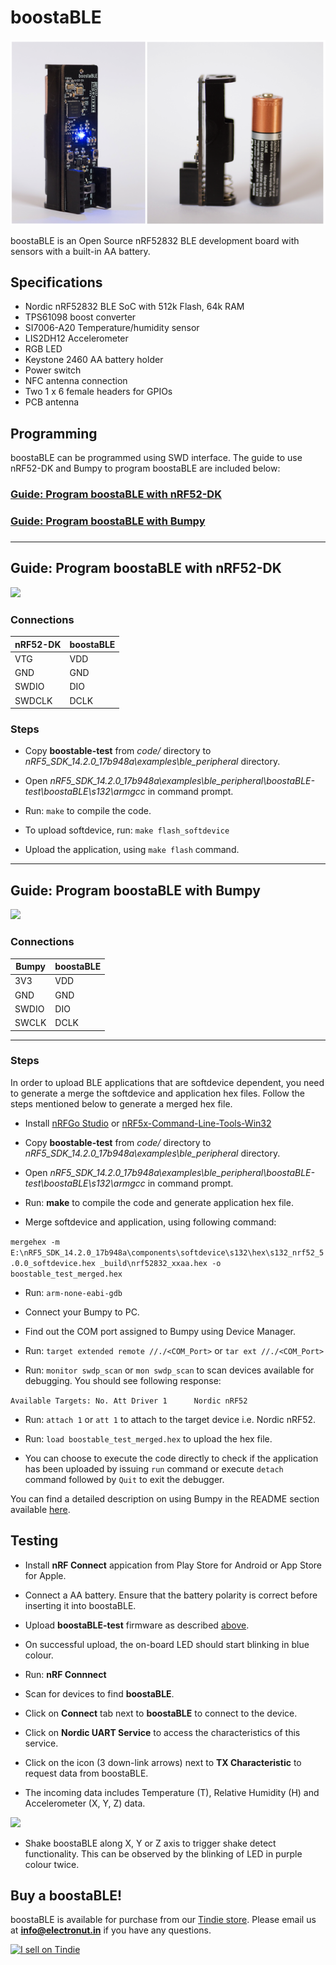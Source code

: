 # boostaBLE

![boostaBLE](boostaBLE.png)

boostaBLE is an Open Source nRF52832 BLE development board with 
sensors with a built-in AA battery.

## Specifications

- Nordic nRF52832 BLE SoC with 512k Flash, 64k RAM
- TPS61098 boost converter
- SI7006-A20 Temperature/humidity sensor
- LIS2DH12 Accelerometer
- RGB LED
- Keystone 2460 AA battery holder
- Power switch
- NFC antenna connection
- Two 1 x 6 female headers for GPIOs
- PCB antenna

## Programming

boostaBLE can be programmed using SWD interface. The guide to use nRF52-DK and Bumpy to program boostaBLE are included below:

<h3><a href="#nRF52-DK">Guide: Program boostaBLE with nRF52-DK</a><h3/>

<h3><a href="#Bumpy">Guide: Program boostaBLE with Bumpy</a><h3/>

<hr />

<h2 name="nRF52-DK"> Guide: Program boostaBLE with nRF52-DK </h2>

![](boostable-DK.png)

### Connections

| nRF52-DK | boostaBLE |
| -------- | --------- |
| VTG | VDD |
| GND | GND |
| SWDIO | DIO |
| SWDCLK | DCLK |


### Steps

* Copy **boostable-test** from *code/* directory to *nRF5_SDK_14.2.0_17b948a\examples\ble_peripheral* directory.

* Open *nRF5_SDK_14.2.0_17b948a\examples\ble_peripheral\boostaBLE-test\boostaBLE\s132\armgcc* in command prompt.

* Run: `make` to compile the code.

* To upload softdevice, run: `make flash_softdevice`

* Upload the application, using `make flash` command.

<hr />

<h2 name="Bumpy"> Guide: Program boostaBLE with Bumpy </h2>

![](boostable-bumpy.png)

### Connections

| Bumpy | boostaBLE |
| ----- | --------- |
| 3V3 | VDD |
| GND | GND |
| SWDIO | DIO |
| SWCLK | DCLK |

<hr />

### Steps

In order to upload BLE applications that are softdevice dependent, you need to generate a merge the softdevice and application hex files. Follow the steps mentioned below to generate a merged hex file.

* Install [nRFGo Studio](https://www.nordicsemi.com/chi/node_176/2.4GHz-RF/nRFgo-Studio) or [nRF5x-Command-Line-Tools-Win32](https://www.nordicsemi.com/eng/nordic/Products/nRF51822/nRF5x-Command-Line-Tools-Win32/33444)

* Copy **boostable-test** from *code/* directory to *nRF5_SDK_14.2.0_17b948a\examples\ble_peripheral* directory.

* Open *nRF5_SDK_14.2.0_17b948a\examples\ble_peripheral\boostaBLE-test\boostaBLE\s132\armgcc* in command prompt.

* Run: **make** to compile the code and generate application hex file.

* Merge softdevice and application, using following command:

`mergehex -m E:\nRF5_SDK_14.2.0_17b948a\components\softdevice\s132\hex\s132_nrf52_5.0.0_softdevice.hex _build\nrf52832_xxaa.hex -o boostable_test_merged.hex` 

* Run: `arm-none-eabi-gdb`

* Connect your Bumpy to PC.

* Find out the COM port assigned to Bumpy using Device Manager.

* Run: `target extended remote //./<COM_Port>` or `tar ext //./<COM_Port>`

* Run: `monitor swdp_scan` or `mon swdp_scan` to scan devices available for debugging. You should see following response:

`Available Targets:
No. Att Driver
 1      Nordic nRF52`
 
* Run: `attach 1` or `att 1` to attach to the target device i.e. Nordic nRF52.

* Run: `load boostable_test_merged.hex` to upload the hex file.

* You can choose to execute the code directly to check if the application has been uploaded by issuing `run` command or execute `detach` command followed by `Quit` to exit the debugger.

You can find a detailed description on using Bumpy in the README section available [here](https://github.com/electronut/ElectronutLabs-bumpy).

## Testing

* Install **nRF Connect** appication from Play Store for Android or App Store for Apple.

* Connect a AA battery. Ensure that the battery polarity is correct before inserting it into boostaBLE.

* Upload **boostaBLE-test** firmware as described [above](https://github.com/electronut/ElectronutLabs-boostaBLE#programming).

* On successful upload, the on-board LED should start blinking in blue colour.

* Run: **nRF Connnect**

* Scan for devices to find **boostaBLE**.

* Click on **Connect** tab next to **boostaBLE** to connect to the device.

* Click on **Nordic UART Service** to access the characteristics of this service.

* Click on the icon (3 down-link arrows) next to **TX Characteristic** to request data from boostaBLE.

* The incoming data includes Temperature (T), Relative Humidity (H) and Accelerometer (X, Y, Z) data.

![](NUS-data.png)

* Shake boostaBLE along X, Y or Z axis to trigger shake detect functionality. This can be observed by the blinking of LED in purple colour twice.


## Buy a boostaBLE!

boostaBLE is available for purchase from our [Tindie store][1]. Please email us at **info@electronut.in** if you have any questions.

<a href="https://www.tindie.com/stores/ElectronutLabs/?ref=offsite_badges&utm_source=sellers_ElectronutLabs&utm_medium=badges&utm_campaign=badge_large"><img src="https://d2ss6ovg47m0r5.cloudfront.net/badges/tindie-larges.png" alt="I sell on Tindie" width="200" height="104"></a>

[1]: https://www.tindie.com/stores/ElectronutLabs/
